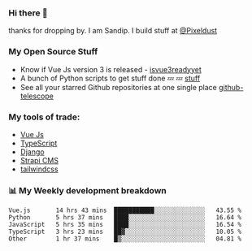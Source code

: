### Hi there 👋

thanks for dropping by.
I am Sandip. I build stuff at [@Pixeldust](github.com/pixeldust-in/)

###  **My Open Source Stuff**

 - Know if Vue Js version 3 is released -  [isvue3readyyet](https://github.com/sandiprb/isvue3readyyet)
 - A bunch of Python scripts to get stuff done 💤 💤 [stuff](https://github.com/sandiprb/stuff)
 - See all your starred Github repositories at one single place [github-telescope](https://github.com/sandiprb/github-telescope)



###  **My tools of trade:**
 - [Vue Js](https://github.com/vuejs/vue/)
 - [TypeScript](https://github.com/microsoft/TypeScript)
 - [Django](github.com/django/django)
 - [Strapi CMS](github.com/strapi/strapi)
 - [tailwindcss](https://github.com/tailwindlabs/tailwindcss)


###  📊 **My Weekly development breakdown**
<!--START_SECTION:waka-->
```text
Vue.js       14 hrs 43 mins  ███████████░░░░░░░░░░░░░░   43.55 % 
Python       5 hrs 37 mins   ████░░░░░░░░░░░░░░░░░░░░░   16.64 % 
JavaScript   5 hrs 35 mins   ████░░░░░░░░░░░░░░░░░░░░░   16.54 % 
TypeScript   3 hrs 23 mins   ██▓░░░░░░░░░░░░░░░░░░░░░░   10.05 % 
Other        1 hr 37 mins    █▒░░░░░░░░░░░░░░░░░░░░░░░   04.81 % 
```
<!--END_SECTION:waka-->
